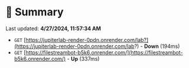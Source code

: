 # 📖 Summary
Last updated: **4/27/2024, 11:57:34 AM**

- `GET` [https://jupiterlab-render-0pdn.onrender.com/lab?](https://jupiterlab-render-0pdn.onrender.com/lab?) - **Down** (194ms)
- `GET` [https://filestreambot-b5k6.onrender.com/](https://filestreambot-b5k6.onrender.com/) - **Up** (337ms)
